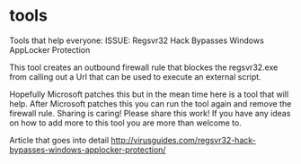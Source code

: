 # tools
Tools that help everyone:
ISSUE: Regsvr32 Hack Bypasses Windows AppLocker Protection

This tool creates an outbound firewall rule that blockes the regsvr32.exe from calling out a Url that can be used to
execute an external script. 

Hopefully Microsoft patches this but in the mean time here is a tool that will help. 
After Microsoft patches this you can run the tool again and remove the firewall rule. 
Sharing is caring! Please share this work! 
If you have any ideas on how to add more to this tool you are more than welcome to. 

Article that goes into detail
http://virusguides.com/regsvr32-hack-bypasses-windows-applocker-protection/
